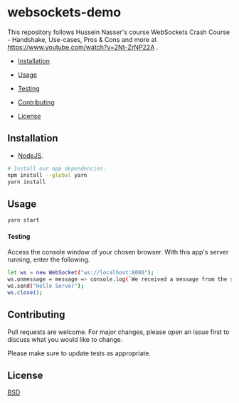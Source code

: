 # websockets-demo

This repository follows Hussein Nasser's course WebSockets Crash Course - Handshake, Use-cases, Pros & Cons and more at https://www.youtube.com/watch?v=2Nt-ZrNP22A .

* [Installation](#installation)

* [Usage](#usage)

* [Testing](#testing)

* [Contributing](#contributing)

* [License](#license)

## Installation

* [NodeJS](https://nodejs.org/en/).

```bash
# Install our app dependencies.
npm install --global yarn
yarn install
```

## Usage

```bash
yarn start
```

#### Testing

Access the console window of your chosen browser. With this app's server running, enter the following.

```bash
let ws = new WebSocket("ws://localhost:8080");
ws.onmessage = message => console.log(`We received a message from the server ${message.data}`);
ws.send("Hello Server");
ws.close();
```

## Contributing
Pull requests are welcome. For major changes, please open an issue first to discuss what you would like to change.

Please make sure to update tests as appropriate.

## License
[BSD](https://opensource.org/licenses/BSD-3-Clause)
